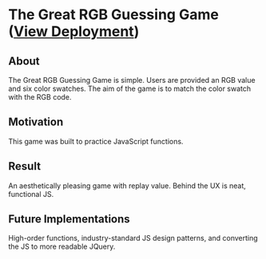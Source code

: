# The Great RGB Guessing Game ([View Deployment](https://danieltov.github.io/rgb/))

## About
The Great RGB Guessing Game is simple. Users are provided an RGB value and six color swatches. The aim of the game is to match the color swatch with the RGB code.

## Motivation
This game was built to practice JavaScript functions.

## Result
An aesthetically pleasing game with replay value. Behind the UX is neat, functional JS.

## Future Implementations
High-order functions, industry-standard JS design patterns, and converting the JS to more readable JQuery. 